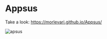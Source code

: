 # Appsus

Take a look: https://morlevari.github.io/Appsus/

![apsus](https://user-images.githubusercontent.com/71779002/119478281-5bcf0e00-bd58-11eb-9eb8-b3bc5987d17b.jpg)


